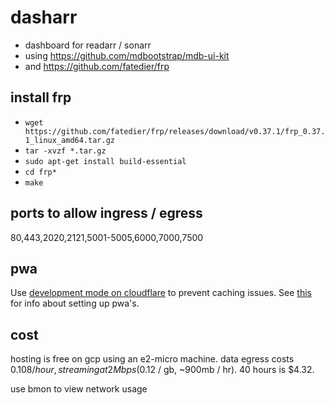 # dasharr

- dashboard for readarr / sonarr
- using https://github.com/mdbootstrap/mdb-ui-kit
- and https://github.com/fatedier/frp

## install frp

- `wget https://github.com/fatedier/frp/releases/download/v0.37.1/frp_0.37.1_linux_amd64.tar.gz`
- `tar -xvzf *.tar.gz`
- `sudo apt-get install build-essential`
- `cd frp*`
- `make`

## ports to allow ingress / egress

80,443,2020,2121,5001-5005,6000,7000,7500

## pwa

Use [development mode on cloudflare](https://developers.cloudflare.com/cache/reference/development-mode) to prevent caching issues. See [this](https://developers.google.com/web/fundamentals/primers/service-workers#install_a_service_worker) for info about setting up pwa's.

## cost

hosting is free on gcp using an e2-micro machine. data egress costs $0.108 / hour, streaming at 2Mbps ($0.12 / gb, ~900mb / hr). 40 hours is $4.32.

use bmon to view network usage

